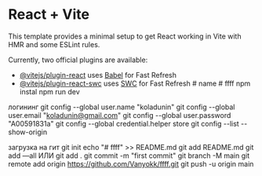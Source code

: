 # React + Vite

This template provides a minimal setup to get React working in Vite with HMR and some ESLint rules.

Currently, two official plugins are available:

- [@vitejs/plugin-react](https://github.com/vitejs/vite-plugin-react/blob/main/packages/plugin-react/README.md) uses [Babel](https://babeljs.io/) for Fast Refresh
- [@vitejs/plugin-react-swc](https://github.com/vitejs/vite-plugin-react-swc) uses [SWC](https://swc.rs/) for Fast Refresh
#   n a m e 
 
 #   f f f f 
 
npm instal
npm run dev

логининг 
git config --global user.name "koladunin"
git config --global user.email "koladunin@gmail.com"
git config --global user.password "A00591831a"
git config --global credential.helper store
git config --list --show-origin

загрузка на гит
git init
echo "# ffff" >> README.md
git add README.md
git add —all ИЛИ git add .
git commit -m "first commit"
git branch -M main
git remote add origin https://github.com/Vanyokk/ffff.git
git push -u origin main

